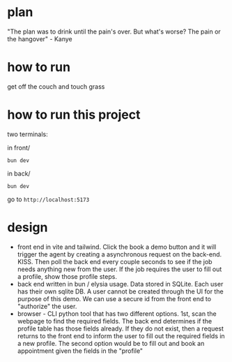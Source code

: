 # plan

"The plan was to drink until the pain's over. But what's worse? The pain or the hangover" - Kanye

# how to run

get off the couch and touch grass

# how to run this project

two terminals:

in front/

```
bun dev
```

in back/

```
bun dev
```

go to `http://localhost:5173`

# design

- front end in vite and tailwind. Click the book a demo button and it will trigger the agent by creating a asynchronous request on the back-end. KISS. Then poll the back end every couple seconds to see if the job needs anything new from the user. If the job requires the user to fill out a profile, show those profile steps.
- back end written in bun / elysia usage. Data stored in SQLite. Each user has their own sqlite DB. A user cannot be created through the UI for the purpose of this demo. We can use a secure id from the front end to "authorize" the user.
- browser - CLI python tool that has two different options. 1st, scan the webpage to find the required fields. The back end determines if the profile table has those fields already. If they do not exist, then a request returns to the front end to inform the user to fill out the required fields in a new profile. The second option would be to fill out and book an appointment given the fields in the "profile"

